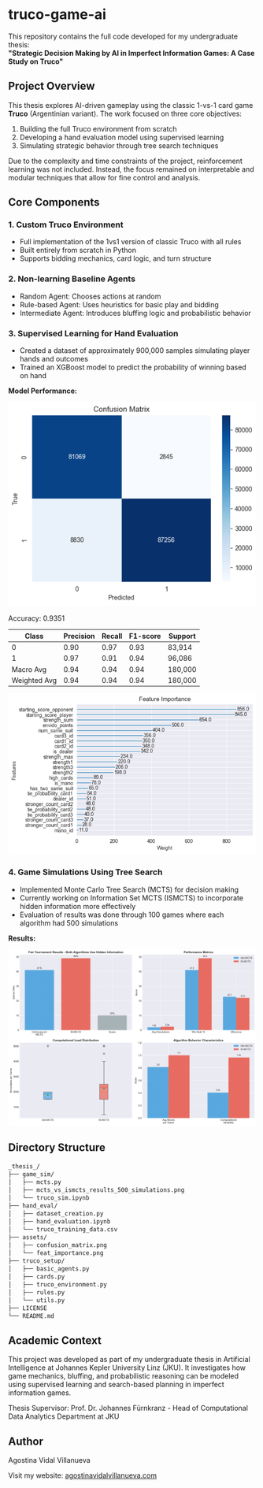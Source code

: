 # truco-game-ai

This repository contains the full code developed for my undergraduate thesis:  
**"Strategic Decision Making by AI in Imperfect Information Games: A Case Study on Truco"**

## Project Overview

This thesis explores AI-driven gameplay using the classic 1-vs-1 card game **Truco** (Argentinian variant). The work focused on three core objectives:

1. Building the full Truco environment from scratch  
2. Developing a hand evaluation model using supervised learning  
3. Simulating strategic behavior through tree search techniques

Due to the complexity and time constraints of the project, reinforcement learning was not included. Instead, the focus remained on interpretable and modular techniques that allow for fine control and analysis.

## Core Components

### 1. Custom Truco Environment
- Full implementation of the 1vs1 version of classic Truco with all rules
- Built entirely from scratch in Python
- Supports bidding mechanics, card logic, and turn structure

### 2. Non-learning Baseline Agents
- Random Agent: Chooses actions at random
- Rule-based Agent: Uses heuristics for basic play and bidding
- Intermediate Agent: Introduces bluffing logic and probabilistic behavior

### 3. Supervised Learning for Hand Evaluation
- Created a dataset of approximately 900,000 samples simulating player hands and outcomes
- Trained an XGBoost model to predict the probability of winning based on hand

**Model Performance:**

![sample_chat](assets/confusion_matrix.png)

Accuracy: 0.9351

| Class         | Precision | Recall | F1-score | Support  |
|---------------|-----------|--------|----------|----------|
| 0             | 0.90      | 0.97   | 0.93     | 83,914   |
| 1             | 0.97      | 0.91   | 0.94     | 96,086   |
| Macro Avg     | 0.94      | 0.94   | 0.94     | 180,000  |
| Weighted Avg  | 0.94      | 0.94   | 0.94     | 180,000  |

![sample_chat](assets/feat_importance.png)


### 4. Game Simulations Using Tree Search

- Implemented Monte Carlo Tree Search (MCTS) for decision making
- Currently working on Information Set MCTS (ISMCTS) to incorporate hidden information more effectively
- Evaluation of results was done through 100 games where each algorithm had 500 simulations
  
**Results:**

![sample_chat](game_sim/mcts_vs_ismcts_results_500_simulations.png)

## Directory Structure

```
_thesis_/
├── game_sim/
│   ├── mcts.py
│   ├── mcts_vs_ismcts_results_500_simulations.png
│   └── truco_sim.ipynb
├── hand_eval/
│   ├── dataset_creation.py
│   ├── hand_evaluation.ipynb
│   └── truco_training_data.csv
├── assets/
│   ├── confusion_matrix.png
│   └── feat_importance.png
├── truco_setup/
│   ├── basic_agents.py
│   ├── cards.py
│   ├── truco_environment.py
│   ├── rules.py
│   └── utils.py
├── LICENSE
└── README.md
```
## Academic Context

This project was developed as part of my undergraduate thesis in Artificial Intelligence at Johannes Kepler University Linz (JKU). It investigates how game mechanics, bluffing, and probabilistic reasoning can be modeled using supervised learning and search-based planning in imperfect information games. 


Thesis Supervisor: Prof. Dr. Johannes Fürnkranz - Head of Computational Data Analytics Department at JKU

## Author

Agostina Vidal Villanueva

Visit my website: [agostinavidalvillanueva.com](https://agostinavidalvillanueva.com)
